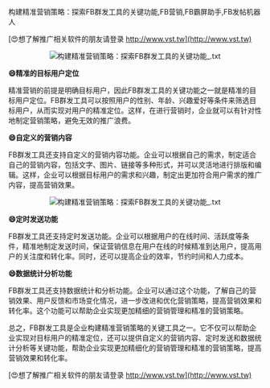 构建精准营销策略：探索FB群发工具的关键功能,FB营销,FB霸屏助手,FB发帖机器人

[😍想了解推广相关软件的朋友请登录 http://www.vst.tw](http://www.vst.tw)

 <center><img src="https://vst.tw/MP4/tuiguang/png/2.png" alt="构建精准营销策略：探索FB群发工具的关键功能_.txt"></center>

**😄精准的目标用户定位**

精准营销的前提是明确目标用户，因此FB群发工具的关键功能之一就是精准的目标用户定位。FB群发工具可以按照用户的性别、年龄、兴趣爱好等条件来筛选目标用户，从而实现对用户的精准定位。这样，在进行营销时，企业就可以有针对性地制定营销策略，避免无效的推广浪费。

**😄自定义的营销内容**

FB群发工具还支持自定义的营销内容功能。企业可以根据自己的需求，制定适合自己的营销内容，包括文字、图片、链接等多种形式，并可以灵活地进行排版和编辑。这样，企业可以根据目标用户的需求和兴趣，制定出更加符合用户需求的推广内容，提高营销效果。

 <center><img src="https://vst.tw/MP4/tuiguang/png/5.png" alt="构建精准营销策略：探索FB群发工具的关键功能_.txt"></center>

**😄定时发送功能**

FB群发工具还支持定时发送功能。企业可以根据用户的在线时间、活跃度等条件，精准地制定发送时间，保证营销信息在用户在线的时候精准到达用户，提高用户的关注度和转化率。同时，还可以提高企业的效率，节约时间和人力成本。

**😄数据统计分析功能**

FB群发工具还支持数据统计和分析功能。企业可以通过这个功能，了解自己的营销效果、用户反馈和市场变化情况，进一步改进和优化营销策略，提高营销效果和转化率。这个功能可以帮助企业实现更加精细的营销管理和精准的营销策略。

总之，FB群发工具是企业构建精准营销策略的关键工具之一。它不仅可以帮助企业实现对目标用户的精准定位，还可以提供自定义的营销内容、定时发送和数据统计分析等关键功能，帮助企业实现更加精细化的营销管理和精准的营销策略，提高营销效果和转化率。

[😍想了解推广相关软件的朋友请登录 http://www.vst.tw](http://www.vst.tw)



